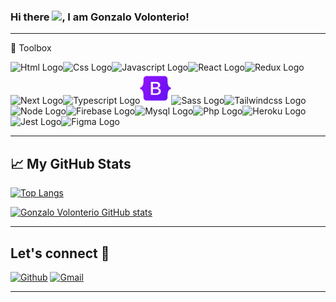 ### Hi there <img src="https://raw.githubusercontent.com/MartinHeinz/MartinHeinz/master/wave.gif" width="30px">, I am Gonzalo Volonterio!

---

🧰 Toolbox

<img src="https://cdn.jsdelivr.net/gh/devicons/devicon/icons/html5/html5-original-wordmark.svg"  alt="Html Logo" width="50" height="50"/><img src="https://cdn.jsdelivr.net/gh/devicons/devicon/icons/css3/css3-original-wordmark.svg"  alt="Css Logo" width="50" height="50"/><img src="https://cdn.jsdelivr.net/gh/devicons/devicon/icons/javascript/javascript-original.svg" alt="Javascript Logo" width="50" height="50"/><img  src="https://cdn.jsdelivr.net/gh/devicons/devicon/icons/react/react-original-wordmark.svg" alt="React Logo" width="50" height="50"/><img  src="https://cdn.jsdelivr.net/gh/devicons/devicon/icons/redux/redux-original.svg"  alt="Redux Logo" width="50" height="50"/><img src="https://cdn.jsdelivr.net/gh/devicons/devicon/icons/nextjs/nextjs-original-wordmark.svg" alt="Next Logo" width="50" height="50"/><img src="https://cdn.jsdelivr.net/gh/devicons/devicon/icons/typescript/typescript-original.svg" alt="Typescript Logo" width="50" height="50"/><img src="https://github.com/devicons/devicon/blob/master/icons/bootstrap/bootstrap-original.svg" alt="Bootstrap Logo" width="50" height="50"/><img src="https://cdn.jsdelivr.net/gh/devicons/devicon/icons/sass/sass-original.svg" alt="Sass Logo" width="50" height="50"/><img src="https://cdn.jsdelivr.net/gh/devicons/devicon/icons/tailwindcss/tailwindcss-original-wordmark.svg" alt="Tailwindcss Logo" width="50" height="50"/><img src="https://cdn.jsdelivr.net/gh/devicons/devicon/icons/nodejs/nodejs-plain-wordmark.svg" alt="Node Logo" width="50" height="50"/><img src="https://cdn.jsdelivr.net/gh/devicons/devicon/icons/firebase/firebase-plain-wordmark.svg" alt="Firebase Logo" width="50" height="50"/><img src="https://cdn.jsdelivr.net/gh/devicons/devicon/icons/mysql/mysql-original-wordmark.svg" alt="Mysql Logo" width="50" height="50"/><img src="https://cdn.jsdelivr.net/gh/devicons/devicon/icons/php/php-plain.svg" alt="Php Logo" width="50" height="50"/><img src="https://cdn.jsdelivr.net/gh/devicons/devicon/icons/heroku/heroku-plain-wordmark.svg" alt="Heroku Logo" width="50" height="50"/><img src="https://cdn.jsdelivr.net/gh/devicons/devicon/icons/jest/jest-plain.svg"  alt="Jest Logo" width="50" height="50"/><img src="https://cdn.jsdelivr.net/gh/devicons/devicon/icons/figma/figma-original.svg" alt="Figma Logo" width="50" height="50"/>

---

## &#x1f4c8; My GitHub Stats

[![Top Langs](https://github-readme-stats.vercel.app/api/top-langs/?username=gonzalovolonterio&hide&theme=radical)](https://github.com/anuraghazra/github-readme-stats)

[![Gonzalo Volonterio GitHub stats](https://github-readme-stats.vercel.app/api?username=gonzalovolonterio&hide&theme=radical)](https://github.com/anuraghazra/github-readme-stats)

---

##  Let's connect :speech_balloon:

[![Github](https://img.shields.io/badge/-Github-000?style=flat&logo=Github&logoColor=white)](https://github.com/GonzaloVolonterio)
[![Gmail](https://img.shields.io/badge/-Gmail-c14438?style=flat&logo=Gmail&logoColor=white)](mailto:volonteriogonzalo.dev@gmail.com)

---

<!--
**GonzaloVolonterio/GonzaloVolonterio** is a ✨ _special_ ✨ repository because its `README.md` (this file) appears on your GitHub profile.




Here are some ideas to get you started:

- 🔭 I’m currently working on ...
- 🌱 I’m currently learning ...
- 👯 I’m looking to collaborate on ...
- 🤔 I’m looking for help with ...
- 💬 Ask me about ...
- 📫 How to reach me: ...
- 😄 Pronouns: ...
- ⚡ Fun fact: ...

[![Linkedin](https://img.shields.io/badge/-LinkedIn-blue?style=flat&logo=Linkedin&logoColor=white)](https://www.linkedin.com/in/froldanzafra/)
-->
